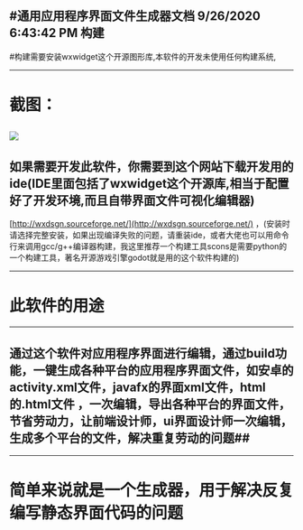#通用应用程序界面文件生成器文档 
9/26/2020 6:43:42 PM 
构建
---------- 
#构建需要安装wxwidget这个开源图形库,本软件的开发未使用任何构建系统,

----------
# 截图： #

![](http://a)
----------

## 如果需要开发此软件，你需要到这个网站下载开发用的ide(IDE里面包括了wxwidget这个开源库,相当于配置好了开发环境,而且自带界面文件可视化编辑器)
[http://wxdsgn.sourceforge.net/](http://wxdsgn.sourceforge.net/)
，(安装时请选择完整安装，如果出现编译失败的问题，请重装ide，或者大佬也可以用命令行来调用gcc/g++编译器构建，我这里推荐一个构建工具scons是需要python的一个构建工具，著名开源游戏引擎godot就是用的这个软件构建的)

----------
# 此软件的用途 #

----------
## 通过这个软件对应用程序界面进行编辑，通过build功能，一键生成各种平台的应用程序界面文件，如安卓的activity.xml文件，javafx的界面xml文件，html的.html文件 ，一次编辑，导出各种平台的界面文件，节省劳动力，让前端设计师，ui界面设计师一次编辑，生成多个平台的文件，解决重复劳动的问题##

----------
# 简单来说就是一个生成器，用于解决反复编写静态界面代码的问题 #